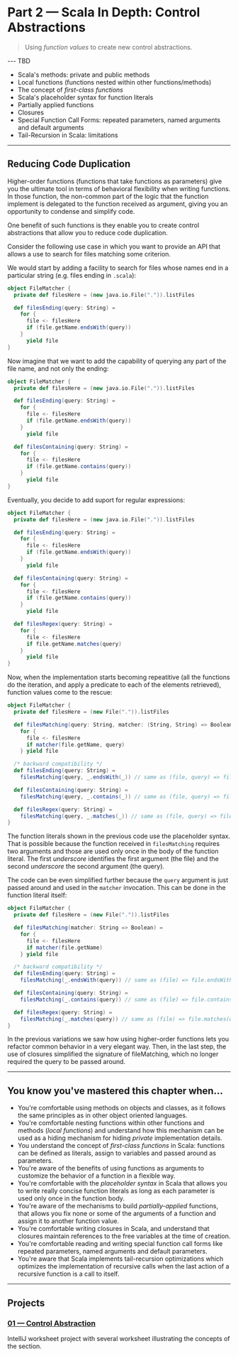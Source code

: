 # Part 2 &mdash; Scala In Depth: Control Abstractions
> Using *function values* to create new control abstractions.

--- TBD
+ Scala's methods: private and public methods
+ Local functions (functions nested within other functions/methods)
+ The concept of *first-class functions*
+ Scala's placeholder syntax for function literals
+ Partially applied functions
+ Closures
+ Special Function Call Forms: repeated parameters, named arguments and default arguments
+ Tail-Recursion in Scala: limitations
---

## Reducing Code Duplication
Higher-order functions (functions that take functions as parameters) give you the ultimate tool in terms of behavioral flexibility when writing functions. In those function, the non-common part of the logic that the function implement is delegated to the function received as argument, giving you an opportunity to condense and simplify code.

One benefit of such functions is they enable you to create control abstractions that allow you to reduce code duplication.

Consider the following use case in which you want to provide an API that allows a use to search for files matching some criterion.

We would start by adding a facility to search for files whose names end in a particular string (e.g. files ending in `.scala`):

```scala
object FileMatcher {
  private def filesHere = (new java.io.File(".")).listFiles

  def filesEnding(query: String) =
    for {
      file <- filesHere
      if (file.getName.endsWith(query))
    }
      yield file
}
```

Now imagine that we want to add the capability of querying any part of the file name, and not only the ending:

```scala
object FileMatcher {
  private def filesHere = (new java.io.File(".")).listFiles

  def filesEnding(query: String) =
    for {
      file <- filesHere
      if (file.getName.endsWith(query))
    }
      yield file

  def filesContaining(query: String) =
    for {
      file <- filesHere
      if (file.getName.contains(query))
    }
      yield file
}
```

Eventually, you decide to add suport for regular expressions:

```scala
object FileMatcher {
  private def filesHere = (new java.io.File(".")).listFiles

  def filesEnding(query: String) =
    for {
      file <- filesHere
      if (file.getName.endsWith(query))
    }
      yield file

  def filesContaining(query: String) =
    for {
      file <- filesHere
      if (file.getName.contains(query))
    }
      yield file

  def filesRegex(query: String) =
    for {
      file <- filesHere
      if file.getName.matches(query)
    }
      yield file
}
```

Now, when the implementation starts becoming repeatitive (all the functions do the iteration, and apply a predicate to each of the elements retrieved), function values come to the rescue:

```scala
object FileMatcher {
  private def filesHere = (new File(".")).listFiles

  def filesMatching(query: String, matcher: (String, String) => Boolean) =
    for {
      file <- filesHere
      if matcher(file.getName, query)
    } yield file

  /* backward compatibility */
  def filesEnding(query: String) =
    filesMatching(query, _.endsWith(_)) // same as (file, query) => file.endsWith(query)

  def filesContaining(query: String) =
    filesMatching(query, _.contains(_)) // same as (file, query) => file.contains(query)

  def filesRegex(query: String) =
    filesMatching(query, _.matches(_)) // same as (file, query) => file.matches(query)
}
```

The function literals shown in the previous code use the placeholder syntax. That is possible because the function received in `filesMatching` requires two arguments and those are used only once in the body of the function literal. The first *underscore* identifies the first argument (the file) and the second *underscore* the second argument (the query).

The code can be even simplified further because the `query` argument is just passed around and used in the `matcher` invocation. This can be done in the function literal itself:

```scala
object FileMatcher {
  private def filesHere = (new File(".")).listFiles

  def filesMatching(matcher: String => Boolean) =
    for {
      file <- filesHere
      if matcher(file.getName)
    } yield file

  /* backward compatibility */
  def filesEnding(query: String) =
    filesMatching(_.endsWith(query)) // same as (file) => file.endsWith(query)

  def filesContaining(query: String) =
    filesMatching(_.contains(query)) // same as (file) => file.contains(query)

  def filesRegex(query: String) =
    filesMatching(_.matches(query)) // same as (file) => file.matches(query)
}
```

In the previous variations we saw how using higher-order functions lets you refactor common behavior in a very elegant way. Then, in the last step, the use of closures simplified the signature of fileMatching, which no longer required the query to be passed around.


---
## You know you've mastered this chapter when...

+ You're comfortable using methods on objects and classes, as it follows the same principles as in other object oriented languages.
+ You're comfortable nesting functions within other functions and methods (*local functions*) and understand how this mechanism can be used as a hiding mechanism for hiding *private* implementation details.
+ You understand the concept of *first-class functions* in Scala: functions can be defined as literals, assign to variables and passed around as parameters.
+ You're aware of the benefits of using functions as arguments to customize the behavior of a function in a flexible way.
+ You're comfortable with the *placeholder syntax* in Scala that allows you to write really concise function literals as long as each parameter is used only once in the function body.
+ You're aware of the mechanisms to build *partially-applied* functions, that allows you fix none or some of the arguments of a function and assign it to another function value.
+ You're comfortable writing closures in Scala, and understand that closures maintain references to the free variables at the time of creation.
+ You're comfortable reading and writing special function call forms like repeated parameters, named arguments and default parameters.
+ You're aware that Scala implements tail-recursion optimizations which optimizes the implementation of recursive calls when the last action of a recursive function is a call to itself.
---

## Projects

### [01 &mdash; Control Abstraction](./01-control-abstraction-worksheet)
IntelliJ worksheet project with several worksheet illustrating the concepts of the section.
